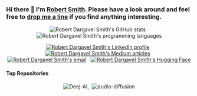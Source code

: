 ### Hi there 👋 I'm [Robert Smith](https://teticio.github.io). Please have a look around and feel free to [drop me a line](mailto:teticio@gmail.com) if you find anything interesting. 

<p align="center">
  <img style="display:inline-block" src="https://github-readme-stats.vercel.app/api?username=teticio&show_icons=true&count_private=true&include_all_commits=true&rank_icon=github" alt="Robert Dargavel Smith's GitHub stats"/>
  &nbsp;
  <img style="display:inline-block" src="https://github-readme-stats.vercel.app/api/top-langs/?username=teticio&hide=HTML,%20Jupyter%20Notebook,%20Smarty&langs_count=7&layout=compact" alt="Robert Dargavel Smith's programming languages"/>
</p>

<p align="center">
  <a href="https://www.linkedin.com/in/attentioncoach/" target="_blank"><img src="https://img.shields.io/badge/LinkedIn-0077B5?style=for-the-badge&logo=linkedin&logoColor=white" alt="Robert Dargavel Smith's LinkedIn profile"/></a>
  &nbsp;
  <a href="https://teticio.medium.com/" target="_blank"><img src="https://img.shields.io/badge/Medium-12100E?style=for-the-badge&logo=medium&logoColor=white" alt="Robert Dargavel Smith's Medium articles"/></a>
  &nbsp;
  <a href="mailto:teticio@gmail.com" target="_blank"><img src="https://img.shields.io/badge/Gmail-D14836?style=for-the-badge&logo=gmail&logoColor=white" alt="Robert Dargavel Smith's email"/></a>
  &nbsp;
  <a href="https://huggingface.co/teticio" target="_blank"><img src="https://img.shields.io/badge/Hugging%20Face-FFBE17?style=for-the-badge" alt="Robert Dargavel Smith's Hugging Face"/></a>
</p>

#### Top Repositories

<p align="center">
  <a href="https://github.com/teticio/Deej-AI">
    <img style="display:inline-block" src="https://github-readme-stats.vercel.app/api/pin/?username=teticio&repo=Deej-AI" alt="Deej-AI"/>
  </a>
  &nbsp;
  <a href="https://github.com/teticio/audio-diffusio">
    <img style="display:inline-block" src="https://github-readme-stats.vercel.app/api/pin/?username=teticio&repo=audio-diffusion" alt="audio-diffusion"/>
  </a>
</p>

<!--
**teticio/teticio** is a ✨ _special_ ✨ repository because its `README.md` (this file) appears on your GitHub profile.

Here are some ideas to get you started:

- 🔭 I’m currently working on ...
- 🌱 I’m currently learning ...
- 👯 I’m looking to collaborate on ...
- 🤔 I’m looking for help with ...
- 💬 Ask me about ...
- 📫 How to reach me: ...
- 😄 Pronouns: ...
- ⚡ Fun fact: ...
-->
